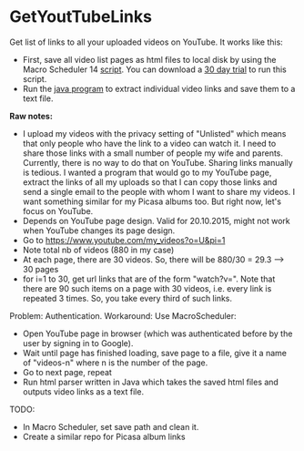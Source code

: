 # GetYoutTubeLinks
Get list of links to all your uploaded videos on YouTube. It works like this:
* First, save all video list pages as html files to local disk by using the Macro Scheduler 14 <a href="https://github.com/samilkorkmaz/Get-YouTube-Links/blob/master/getYouTubeLinks.scp">script</a>. You can download a <a href="https://www.mjtnet.com/downloads.htm">30 day trial</a> to run this script.
* Run the <a href="https://github.com/samilkorkmaz/Get-YouTube-Links/blob/master/GetYouTubeVideoLinks.java">java program</a> to extract individual video links and save them to a text file.

<b>Raw notes:</b>
* I upload my videos with the privacy setting of "Unlisted" which means that only people who have the link to a video can watch it. I need to share those links with a small number of people my wife and parents. Currently, there is no way to do that on YouTube. Sharing links manually is tedious. I wanted a program that would go to my YouTube page, extract the links of all my uploads so that I can copy those links and send a single email to the people with whom I want to share my videos. I want something similar for my Picasa albums too. But right now, let's focus on YouTube.
* Depends on YouTube page design. Valid for 20.10.2015, might not work when YouTube changes its page design.
* Go to https://www.youtube.com/my_videos?o=U&pi=1
* Note total nb of videos (880 in my case)
* At each page, there are 30 videos. So, there will be 880/30 = 29.3 --> 30 pages
* for i=1 to 30, get url links that are of the form "watch?v=". Note that there are 90 such items on a page with 30 videos, i.e. every link is repeated 3 times. So, you take every third of such links.

Problem: Authentication. Workaround: Use MacroScheduler:
* Open YouTube page in browser (which was authenticated before by the user by signing in to Google).
* Wait until page has finished loading, save page to a file, give it a name of "videos-n" where n is the number of the page.
* Go to next page, repeat
* Run html parser written in Java which takes the saved html files and outputs video links as a text file.

TODO:
* In Macro Scheduler, set save path and clean it.
* Create a similar repo for Picasa album links
